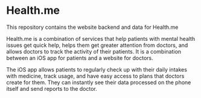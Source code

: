 # Health.me

This repository contains the website backend and data for Health.me

Health.me is a combination of services that help patients with mental health issues get quick help, helps them get greater attention from doctors, and allows doctors to track the activity of their patients. It is a combination between an iOS app for patients and a website for doctors.

The iOS app allows patients to regularly check up with their daily intakes with medicine, track usage, and have easy access to plans that doctors create for them. They can instantly see their data processed on the phone itself and send reports to the doctor. 
